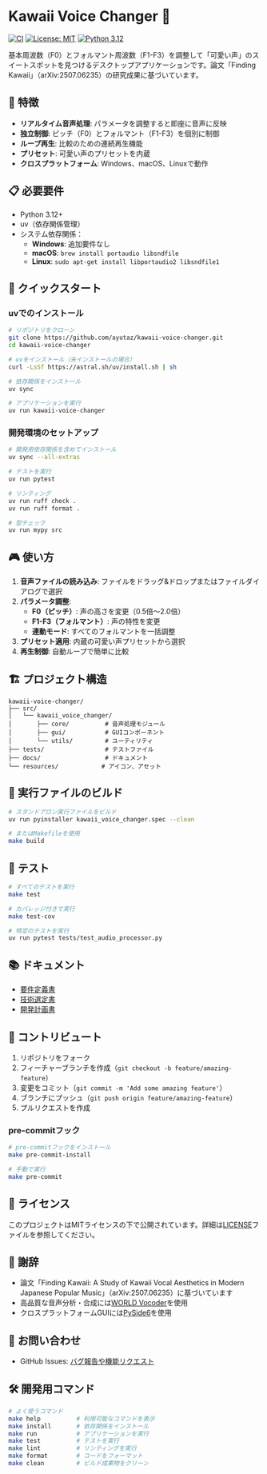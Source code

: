 # Kawaii Voice Changer 🎤

[![CI](https://github.com/ayutaz/kawaii-voice-changer/actions/workflows/ci.yml/badge.svg)](https://github.com/ayutaz/kawaii-voice-changer/actions/workflows/ci.yml)
[![License: MIT](https://img.shields.io/badge/License-MIT-yellow.svg)](https://opensource.org/licenses/MIT)
[![Python 3.12](https://img.shields.io/badge/python-3.12-blue.svg)](https://www.python.org/downloads/)

基本周波数（F0）とフォルマント周波数（F1-F3）を調整して「可愛い声」のスイートスポットを見つけるデスクトップアプリケーションです。論文「Finding Kawaii」（arXiv:2507.06235）の研究成果に基づいています。

## 🌟 特徴

- **リアルタイム音声処理**: パラメータを調整すると即座に音声に反映
- **独立制御**: ピッチ（F0）とフォルマント（F1-F3）を個別に制御
- **ループ再生**: 比較のための連続再生機能
- **プリセット**: 可愛い声のプリセットを内蔵
- **クロスプラットフォーム**: Windows、macOS、Linuxで動作

## 📋 必要要件

- Python 3.12+
- uv（依存関係管理）
- システム依存関係：
  - **Windows**: 追加要件なし
  - **macOS**: `brew install portaudio libsndfile`
  - **Linux**: `sudo apt-get install libportaudio2 libsndfile1`

## 🚀 クイックスタート

### uvでのインストール

```bash
# リポジトリをクローン
git clone https://github.com/ayutaz/kawaii-voice-changer.git
cd kawaii-voice-changer

# uvをインストール（未インストールの場合）
curl -LsSf https://astral.sh/uv/install.sh | sh

# 依存関係をインストール
uv sync

# アプリケーションを実行
uv run kawaii-voice-changer
```

### 開発環境のセットアップ

```bash
# 開発用依存関係を含めてインストール
uv sync --all-extras

# テストを実行
uv run pytest

# リンティング
uv run ruff check .
uv run ruff format .

# 型チェック
uv run mypy src
```

## 🎮 使い方

1. **音声ファイルの読み込み**: ファイルをドラッグ&ドロップまたはファイルダイアログで選択
2. **パラメータ調整**:
   - **F0（ピッチ）**: 声の高さを変更（0.5倍〜2.0倍）
   - **F1-F3（フォルマント）**: 声の特性を変更
   - **連動モード**: すべてのフォルマントを一括調整
3. **プリセット適用**: 内蔵の可愛い声プリセットから選択
4. **再生制御**: 自動ループで簡単に比較

## 🏗️ プロジェクト構造

```
kawaii-voice-changer/
├── src/
│   └── kawaii_voice_changer/
│       ├── core/          # 音声処理モジュール
│       ├── gui/           # GUIコンポーネント
│       └── utils/         # ユーティリティ
├── tests/                 # テストファイル
├── docs/                  # ドキュメント
└── resources/            # アイコン、アセット
```

## 🔧 実行ファイルのビルド

```bash
# スタンドアロン実行ファイルをビルド
uv run pyinstaller kawaii_voice_changer.spec --clean

# またはMakefileを使用
make build
```

## 🧪 テスト

```bash
# すべてのテストを実行
make test

# カバレッジ付きで実行
make test-cov

# 特定のテストを実行
uv run pytest tests/test_audio_processor.py
```

## 📚 ドキュメント

- [要件定義書](docs/requirements-specification.md)
- [技術選定書](docs/technical-selection.md)
- [開発計画書](docs/development-plan.md)

## 🤝 コントリビュート

1. リポジトリをフォーク
2. フィーチャーブランチを作成（`git checkout -b feature/amazing-feature`）
3. 変更をコミット（`git commit -m 'Add some amazing feature'`）
4. ブランチにプッシュ（`git push origin feature/amazing-feature`）
5. プルリクエストを作成

### pre-commitフック

```bash
# pre-commitフックをインストール
make pre-commit-install

# 手動で実行
make pre-commit
```

## 📄 ライセンス

このプロジェクトはMITライセンスの下で公開されています。詳細は[LICENSE](LICENSE)ファイルを参照してください。

## 🙏 謝辞

- 論文「Finding Kawaii: A Study of Kawaii Vocal Aesthetics in Modern Japanese Popular Music」（arXiv:2507.06235）に基づいています
- 高品質な音声分析・合成には[WORLD Vocoder](https://github.com/mmorise/World)を使用
- クロスプラットフォームGUIには[PySide6](https://www.qt.io/qt-for-python)を使用

## 📮 お問い合わせ

- GitHub Issues: [バグ報告や機能リクエスト](https://github.com/ayutaz/kawaii-voice-changer/issues)

## 🛠️ 開発用コマンド

```bash
# よく使うコマンド
make help          # 利用可能なコマンドを表示
make install       # 依存関係をインストール
make run           # アプリケーションを実行
make test          # テストを実行
make lint          # リンティングを実行
make format        # コードをフォーマット
make clean         # ビルド成果物をクリーン
```